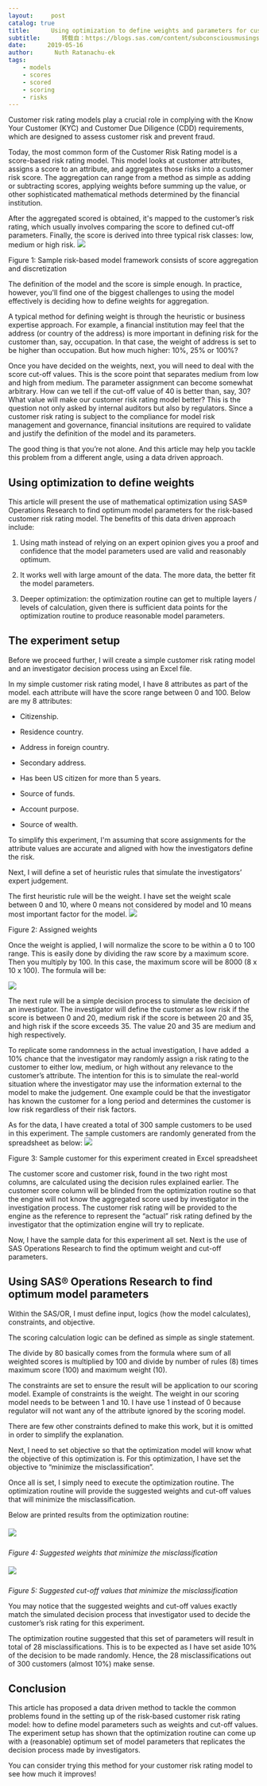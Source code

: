 ```yaml
---
layout:     post
catalog: true
title:      Using optimization to define weights and parameters for customer risk rating models
subtitle:      转载自：https://blogs.sas.com/content/subconsciousmusings/2019/05/16/using-optimization-to-define-weights-and-parameters-for-customer-risk-rating-models/
date:      2019-05-16
author:      Nuth Ratanachu-ek
tags:
    - models
    - scores
    - scored
    - scoring
    - risks
---
```


Customer risk rating models play a crucial role in complying with the Know Your Customer (KYC) and Customer Due Diligence (CDD) requirements, which are designed to assess customer risk and prevent fraud.

Today, the most common form of the Customer Risk Rating model is a score-based risk rating model. This model looks at customer attributes, assigns a score to an attribute, and aggregates those risks into a customer risk score. The aggregation can range from a method as simple as adding or subtracting scores, applying weights before summing up the value, or other sophisticated mathematical methods determined by the financial institution.

After the aggregated scored is obtained, it's mapped to the customer’s risk rating, which usually involves comparing the score to defined cut-off parameters. Finally, the score is derived into three typical risk classes: low, medium or high risk.
![](https://blogs.sas.com/content/subconsciousmusings/files/2019/04/RiskModelFramework.png)


Figure 1: Sample risk-based model framework consists of score aggregation and discretization

The definition of the model and the score is simple enough. In practice, however, you'll find one of the biggest challenges to using the model effectively is deciding how to define weights for aggregation.

A typical method for defining weight is through the heuristic or business expertise approach. For example, a financial institution may feel that the address (or country of the address) is more important in defining risk for the customer than, say, occupation. In that case, the weight of address is set to be higher than occupation. But how much higher: 10%, 25% or 100%?

Once you have decided on the weights, next, you will need to deal with the score cut-off values. This is the score point that separates medium from low and high from medium. The parameter assignment can become somewhat arbitrary. How can we tell if the cut-off value of 40 is better than, say, 30? What value will make our customer risk rating model better? This is the question not only asked by internal auditors but also by regulators. Since a customer risk rating is subject to the compliance for model risk management and governance, financial insitutions are required to validate and justify the definition of the model and its parameters.

The good thing is that you’re not alone. And this article may help you tackle this problem from a different angle, using a data driven approach.

## Using optimization to define weights

This article will present the use of mathematical optimization using SAS® Operations Research to find optimum model parameters for the risk-based customer risk rating model. The benefits of this data driven approach include:

1. Using math instead of relying on an expert opinion gives you a proof and confidence that the model parameters used are valid and reasonably optimum.

1. It works well with large amount of the data. The more data, the better fit the model parameters.

1. Deeper optimization: the optimization routine can get to multiple layers / levels of calculation, given there is sufficient data points for the optimization routine to produce reasonable model parameters.


## The experiment setup

Before we proceed further, I will create a simple customer risk rating model and an investigator decision process using an Excel file.

In my simple customer risk rating model, I have 8 attributes as part of the model. each attribute will have the score range between 0 and 100. Below are my 8 attributes:

- Citizenship.

- Residence country.

- Address in foreign country.

- Secondary address.

- Has been US citizen for more than 5 years.

- Source of funds.

- Account purpose.

- Source of wealth.


To simplify this experiment, I'm assuming that score assignments for the attribute values are accurate and aligned with how the investigators define the risk.

Next, I will define a set of heuristic rules that simulate the investigators’ expert judgement.

The first heuristic rule will be the weight. I have set the weight scale between 0 and 10, where 0 means not considered by model and 10 means most important factor for the model.
![](https://blogs.sas.com/content/subconsciousmusings/files/2019/04/AssignedWeights.png)


Figure 2: Assigned weights

Once the weight is applied, I will normalize the score to be within a 0 to 100 range. This is easily done by dividing the raw score by a maximum score. Then you multiply by 100. In this case, the maximum score will be 8000 (8 x 10 x 100). The formula will be:

![](https://blogs.sas.com/content/subconsciousmusings/files/2019/05/opformula.png)


The next rule will be a simple decision process to simulate the decision of an investigator. The investigator will define the customer as low risk if the score is between 0 and 20, medium risk if the score is between 20 and 35, and high risk if the score exceeds 35. The value 20 and 35 are medium and high respectively.

To replicate some randomness in the actual investigation, I have added  a 10% chance that the investigator may randomly assign a risk rating to the customer to either low, medium, or high without any relevance to the customer’s attribute. The intention for this is to simulate the real-world situation where the investigator may use the information external to the model to make the judgement. One example could be that the investigator has known the customer for a long period and determines the customer is low risk regardless of their risk factors.

As for the data, I have created a total of 300 sample customers to be used in this experiment. The sample customers are randomly generated from the spreadsheet as below:
![](https://blogs.sas.com/content/subconsciousmusings/files/2019/04/samplecustomers.png)


Figure 3: Sample customer for this experiment created in Excel spreadsheet

The customer score and customer risk, found in the two right most columns, are calculated using the decision rules explained earlier. The customer score column will be blinded from the optimization routine so that the engine will not know the aggregated score used by investigator in the investigation process. The customer risk rating will be provided to the engine as the reference to represent the “actual” risk rating defined by the investigator that the optimization engine will try to replicate.

Now, I have the sample data for this experiment all set. Next is the use of SAS Operations Research to find the optimum weight and cut-off parameters.

## Using SAS® Operations Research to find optimum model parameters

Within the SAS/OR, I must define input, logics (how the model calculates), constraints, and objective.

The scoring calculation logic can be defined as simple as single statement.

The divide by 80 basically comes from the formula where sum of all weighted scores is multiplied by 100 and divide by number of rules (8) times maximum score (100) and maximum weight (10).

The constraints are set to ensure the result will be application to our scoring model. Example of constraints is the weight. The weight in our scoring model needs to be between 1 and 10. I have use 1 instead of 0 because regulator will not want any of the attribute ignored by the scoring model.

There are few other constraints defined to make this work, but it is omitted in order to simplify the explanation.

Next, I need to set objective so that the optimization model will know what the objective of this optimization is. For this optimization, I have set the objective to “minimize the misclassification”.

Once all is set, I simply need to execute the optimization routine. The optimization routine will provide the suggested weights and cut-off values that will minimize the misclassification.

Below are printed results from the optimization routine:

##### ![](https://blogs.sas.com/content/subconsciousmusings/files/2019/05/weights.png)
*Figure 4: Suggested weights that minimize the misclassification*

##### ![](https://blogs.sas.com/content/subconsciousmusings/files/2019/05/cutoffvalues.png)
*Figure 5: Suggested cut-off values that minimize the misclassification*

You may notice that the suggested weights and cut-off values exactly match the simulated decision process that investigator used to decide the customer’s risk rating for this experiment.

The optimization routine suggested that this set of parameters will result in total of 28 misclassifications. This is to be expected as I have set aside 10% of the decision to be made randomly. Hence, the 28 misclassifications out of 300 customers (almost 10%) make sense.

## Conclusion

This article has proposed a data driven method to tackle the common problems found in the setting up of the risk-based customer risk rating model: how to define model parameters such as weights and cut-off values. The experiment setup has shown that the optimization routine can come up with a (reasonable) optimum set of model parameters that replicates the decision process made by investigators.

You can consider trying this method for your customer risk rating model to see how much it improves!
